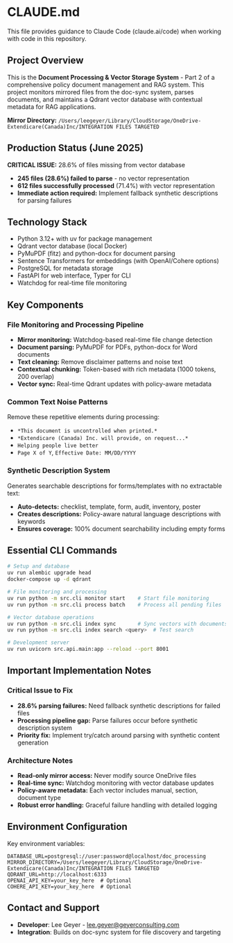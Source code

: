 # CLAUDE.md

This file provides guidance to Claude Code (claude.ai/code) when working with code in this repository.

## Project Overview

This is the **Document Processing & Vector Storage System** - Part 2 of a comprehensive policy document management and RAG system. This project monitors mirrored files from the doc-sync system, parses documents, and maintains a Qdrant vector database with contextual metadata for RAG applications.

**Mirror Directory:** `/Users/leegeyer/Library/CloudStorage/OneDrive-Extendicare(Canada)Inc/INTEGRATION FILES TARGETED`

## Production Status (June 2025)

**CRITICAL ISSUE:** 28.6% of files missing from vector database
- **245 files (28.6%) failed to parse** - no vector representation
- **612 files successfully processed** (71.4%) with vector representation
- **Immediate action required:** Implement fallback synthetic descriptions for parsing failures

## Technology Stack

- Python 3.12+ with uv for package management
- Qdrant vector database (local Docker)
- PyMuPDF (fitz) and python-docx for document parsing
- Sentence Transformers for embeddings (with OpenAI/Cohere options)
- PostgreSQL for metadata storage
- FastAPI for web interface, Typer for CLI
- Watchdog for real-time file monitoring

## Key Components

### File Monitoring and Processing Pipeline

- **Mirror monitoring:** Watchdog-based real-time file change detection
- **Document parsing:** PyMuPDF for PDFs, python-docx for Word documents
- **Text cleaning:** Remove disclaimer patterns and noise text
- **Contextual chunking:** Token-based with rich metadata (1000 tokens, 200 overlap)
- **Vector sync:** Real-time Qdrant updates with policy-aware metadata

### Common Text Noise Patterns

Remove these repetitive elements during processing:
- `*This document is uncontrolled when printed.*`
- `*Extendicare (Canada) Inc. will provide, on request...*`
- `Helping people live better`
- `Page X of Y`, `Effective Date: MM/DD/YYYY`

### Synthetic Description System

Generates searchable descriptions for forms/templates with no extractable text:
- **Auto-detects:** checklist, template, form, audit, inventory, poster
- **Creates descriptions:** Policy-aware natural language descriptions with keywords
- **Ensures coverage:** 100% document searchability including empty forms

## Essential CLI Commands

```bash
# Setup and database
uv run alembic upgrade head
docker-compose up -d qdrant

# File monitoring and processing  
uv run python -m src.cli monitor start    # Start file monitoring
uv run python -m src.cli process batch    # Process all pending files

# Vector database operations
uv run python -m src.cli index sync       # Sync vectors with documents
uv run python -m src.cli index search <query>  # Test search

# Development server
uv run uvicorn src.api.main:app --reload --port 8001
```

## Important Implementation Notes

### Critical Issue to Fix
- **28.6% parsing failures:** Need fallback synthetic descriptions for failed files
- **Processing pipeline gap:** Parse failures occur before synthetic description system
- **Priority fix:** Implement try/catch around parsing with synthetic content generation

### Architecture Notes
- **Read-only mirror access:** Never modify source OneDrive files  
- **Real-time sync:** Watchdog monitoring with vector database updates
- **Policy-aware metadata:** Each vector includes manual, section, document type
- **Robust error handling:** Graceful failure handling with detailed logging

## Environment Configuration

Key environment variables:
```env
DATABASE_URL=postgresql://user:password@localhost/doc_processing
MIRROR_DIRECTORY=/Users/leegeyer/Library/CloudStorage/OneDrive-Extendicare(Canada)Inc/INTEGRATION FILES TARGETED
QDRANT_URL=http://localhost:6333
OPENAI_API_KEY=your_key_here  # Optional
COHERE_API_KEY=your_key_here  # Optional
```

## Contact and Support

- **Developer**: Lee Geyer - lee.geyer@geyerconsulting.com
- **Integration**: Builds on doc-sync system for file discovery and targeting